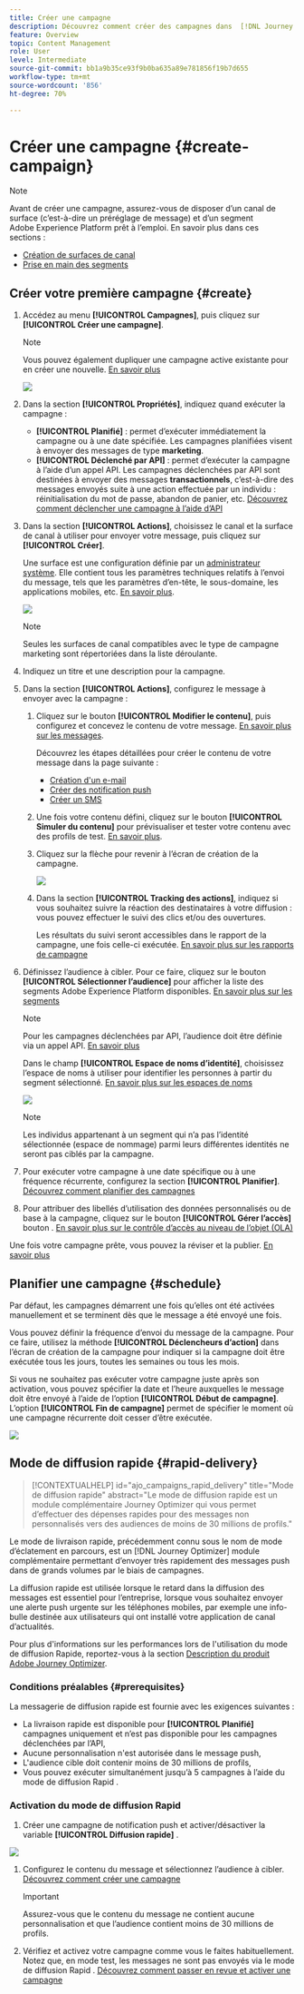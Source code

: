```yaml
---
title: Créer une campagne
description: Découvrez comment créer des campagnes dans  [!DNL Journey Optimizer]
feature: Overview
topic: Content Management
role: User
level: Intermediate
source-git-commit: bb1a9b35ce93f9b0ba635a89e781856f19b7d655
workflow-type: tm+mt
source-wordcount: '856'
ht-degree: 70%

---
```


# Créer une campagne {#create-campaign}

>[!NOTE]
>
>Avant de créer une campagne, assurez-vous de disposer d’un canal de surface (c’est-à-dire un préréglage de message) et d’un segment Adobe Experience Platform prêt à l’emploi. En savoir plus dans ces sections :
>
>* [Création de surfaces de canal](../configuration/channel-surfaces.md)
>* [Prise en main des segments](../segment/about-segments.md)


## Créer votre première campagne {#create}

1. Accédez au menu **[!UICONTROL Campagnes]**, puis cliquez sur **[!UICONTROL Créer une campagne]**.

   >[!NOTE]
   >
   >Vous pouvez également dupliquer une campagne active existante pour en créer une nouvelle. [En savoir plus](modify-stop-campaign.md#duplicate)

   ![](assets/create-campaign.png)

1. Dans la section **[!UICONTROL Propriétés]**, indiquez quand exécuter la campagne :

   * **[!UICONTROL Planifié]** : permet d’exécuter immédiatement la campagne ou à une date spécifiée. Les campagnes planifiées visent à envoyer des messages de type **marketing**.
   * **[!UICONTROL Déclenché par API]** : permet d’exécuter la campagne à l’aide d’un appel API. Les campagnes déclenchées par API sont destinées à envoyer des messages **transactionnels**, c’est-à-dire des messages envoyés suite à une action effectuée par un individu : réinitialisation du mot de passe, abandon de panier, etc. [Découvrez comment déclencher une campagne à l’aide d’API](api-triggered-campaigns.md)

1. Dans la section **[!UICONTROL Actions]**, choisissez le canal et la surface de canal à utiliser pour envoyer votre message, puis cliquez sur **[!UICONTROL Créer]**.

   Une surface est une configuration définie par un [administrateur système](../start/path/administrator.md). Elle contient tous les paramètres techniques relatifs à l’envoi du message, tels que les paramètres d’en-tête, le sous-domaine, les applications mobiles, etc. [En savoir plus](../configuration/channel-surfaces.md).

   ![](assets/create-campaign-action.png)

   >[!NOTE]
   >
   >Seules les surfaces de canal compatibles avec le type de campagne marketing sont répertoriées dans la liste déroulante.

1. Indiquez un titre et une description pour la campagne.

   <!--To test the content of your message, toggle the **[!UICONTROL Content experiment]** option on. This allows you to test multiple variables of a delivery on populations samples, in order to define which treatment has the biggest impact on the targeted population.[Learn more about content experiment](../campaigns/content-experiment.md).-->

1. Dans la section **[!UICONTROL Actions]**, configurez le message à envoyer avec la campagne :

   1. Cliquez sur le bouton **[!UICONTROL Modifier le contenu]**, puis configurez et concevez le contenu de votre message. [En savoir plus sur les messages](../messages/get-started-content.md).

      Découvrez les étapes détaillées pour créer le contenu de votre message dans la page suivante :

      * [Création d&#39;un e-mail](../messages/create-email.md)
      * [Créer des notification push](../messages/create-push.md)
      * [Créer un SMS](../messages/create-sms.md)
   1. Une fois votre contenu défini, cliquez sur le bouton **[!UICONTROL Simuler du contenu]** pour prévisualiser et tester votre contenu avec des profils de test. [En savoir plus](../design/preview.md).

   1. Cliquez sur la flèche pour revenir à l’écran de création de la campagne.

      ![](assets/create-campaign-design.png)

   1. Dans la section **[!UICONTROL Tracking des actions]**, indiquez si vous souhaitez suivre la réaction des destinataires à votre diffusion : vous pouvez effectuer le suivi des clics et/ou des ouvertures.

      Les résultats du suivi seront accessibles dans le rapport de la campagne, une fois celle-ci exécutée. [En savoir plus sur les rapports de campagne](../reports/campaign-global-report.md)


1. Définissez l’audience à cibler. Pour ce faire, cliquez sur le bouton **[!UICONTROL Sélectionner l’audience]** pour afficher la liste des segments Adobe Experience Platform disponibles. [En savoir plus sur les segments](../segment/about-segments.md)

   >[!NOTE]
   >
   >Pour les campagnes déclenchées par API, l’audience doit être définie via un appel API. [En savoir plus](api-triggered-campaigns.md)

   Dans le champ **[!UICONTROL Espace de noms d’identité]**, choisissez l’espace de noms à utiliser pour identifier les personnes à partir du segment sélectionné. [En savoir plus sur les espaces de noms](../event/about-creating.md#select-the-namespace)

   ![](assets/create-campaign-namespace.png)

   >[!NOTE]
   >
   >Les individus appartenant à un segment qui n’a pas l’identité sélectionnée (espace de nommage) parmi leurs différentes identités ne seront pas ciblés par la campagne.

   <!--If you are are creating an API-triggered campaign, the **[!UICONTROL cURL request]** section allows you to retrieve the **[!UICONTROL Campaign ID]** to use in the API call. [Learn more](api-triggered-campaigns.md)-->

1. Pour exécuter votre campagne à une date spécifique ou à une fréquence récurrente, configurez la section **[!UICONTROL Planifier]**. [Découvrez comment planifier des campagnes](#schedule)

1. Pour attribuer des libellés d’utilisation des données personnalisés ou de base à la campagne, cliquez sur le bouton **[!UICONTROL Gérer l’accès]** bouton . [En savoir plus sur le contrôle d’accès au niveau de l’objet (OLA)](../administration/object-based-access.md)

Une fois votre campagne prête, vous pouvez la réviser et la publier. [En savoir plus](#review-activate)

## Planifier une campagne {#schedule}

Par défaut, les campagnes démarrent une fois qu’elles ont été activées manuellement et se terminent dès que le message a été envoyé une fois.

Vous pouvez définir la fréquence d’envoi du message de la campagne. Pour ce faire, utilisez la méthode **[!UICONTROL Déclencheurs d’action]** dans l’écran de création de la campagne pour indiquer si la campagne doit être exécutée tous les jours, toutes les semaines ou tous les mois.

Si vous ne souhaitez pas exécuter votre campagne juste après son activation, vous pouvez spécifier la date et l’heure auxquelles le message doit être envoyé à l’aide de l’option **[!UICONTROL Début de campagne]**. L’option **[!UICONTROL Fin de campagne]** permet de spécifier le moment où une campagne récurrente doit cesser d’être exécutée.

![](assets/create-campaign-schedule.png)

## Mode de diffusion rapide {#rapid-delivery}

>[!CONTEXTUALHELP]
>id="ajo_campaigns_rapid_delivery"
>title="Mode de diffusion rapide"
>abstract="Le mode de diffusion rapide est un module complémentaire Journey Optimizer qui vous permet d’effectuer des dépenses rapides pour des messages non personnalisés vers des audiences de moins de 30 millions de profils."

Le mode de livraison rapide, précédemment connu sous le nom de mode d’éclatement en parcours, est un [!DNL Journey Optimizer] module complémentaire permettant d’envoyer très rapidement des messages push dans de grands volumes par le biais de campagnes.

La diffusion rapide est utilisée lorsque le retard dans la diffusion des messages est essentiel pour l’entreprise, lorsque vous souhaitez envoyer une alerte push urgente sur les téléphones mobiles, par exemple une info-bulle destinée aux utilisateurs qui ont installé votre application de canal d’actualités.

Pour plus d&#39;informations sur les performances lors de l&#39;utilisation du mode de diffusion Rapide, reportez-vous à la section [Description du produit Adobe Journey Optimizer](https://helpx.adobe.com/fr/legal/product-descriptions/adobe-journey-optimizer.html).


### Conditions préalables {#prerequisites}

La messagerie de diffusion rapide est fournie avec les exigences suivantes :

* La livraison rapide est disponible pour **[!UICONTROL Planifié]** campagnes uniquement et n’est pas disponible pour les campagnes déclenchées par l’API,
* Aucune personnalisation n&#39;est autorisée dans le message push,
* L&#39;audience cible doit contenir moins de 30 millions de profils,
* Vous pouvez exécuter simultanément jusqu’à 5 campagnes à l’aide du mode de diffusion Rapid .

### Activation du mode de diffusion Rapid

1. Créer une campagne de notification push et activer/désactiver la variable **[!UICONTROL Diffusion rapide]** .

![](assets/create-campaign-burst.png)

1. Configurez le contenu du message et sélectionnez l’audience à cibler. [Découvrez comment créer une campagne ](#create)

   >[!IMPORTANT]
   >
   >Assurez-vous que le contenu du message ne contient aucune personnalisation et que l’audience contient moins de 30 millions de profils.

1. Vérifiez et activez votre campagne comme vous le faites habituellement. Notez que, en mode test, les messages ne sont pas envoyés via le mode de diffusion Rapid . [Découvrez comment passer en revue et activer une campagne](review-activate-campaign.md)

